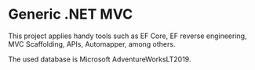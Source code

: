 # Generic .NET MVC 
This project applies handy tools such as EF Core, EF reverse engineering, MVC Scaffolding, APIs, Automapper, among others.

The used database is Microsoft AdventureWorksLT2019.
